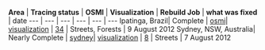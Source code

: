 **Area** | **Tracing status** | **OSMI** | **Visualization** | **Rebuild Job** | **what was fixed** | date
--- | --- | --- | --- | --- | --- 
Ipatinga, Brazil| Complete | [osmi](http://tools.geofabrik.de/osmi/?view=redactionbot&lon=-42.53530&lat=-19.47216&zoom=12&overlays=overview,bot_point_cleared,bot_point_superseded,bot_line_cleared,bot_line_superseded,bot_point_modified,bot_line_modified_cp,bot_line_modified,bot_point_deleted,bot_line_deleted_cp,bot_line_deleted)| [visualization](http://dl.dropbox.com/u/43116811/Brasil/IpatingaBrazil.png) |  [34] |  Streets, Forests | 9 August 2012
Sydney, NSW, Australia| Nearly Complete | [sydney]| [visualization](http://tiles.mapbox.com/villeda/map/map-m7isafy8) |  [8] |  Streets | 7 August 2012

[sydney]:http://tools.geofabrik.de/osmi/?view=redactionbot&lon=151.07607&lat=-33.88786&zoom=8&overlays=overview,bot_point_cleared,bot_point_superseded,bot_line_cleared,bot_line_superseded,bot_point_modified,bot_line_modified_cp,bot_line_modified,bot_point_deleted,bot_line_deleted_cp,bot_line_deleted

[34]: http://rebuild.poole.ch/job/34
[8]: http://rebuild.poole.ch/job/8